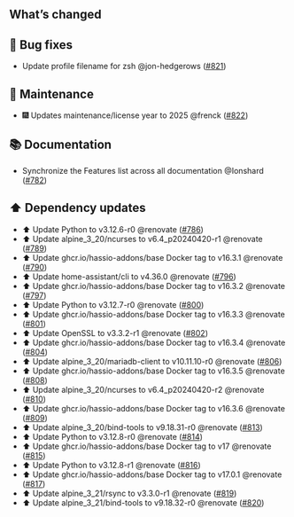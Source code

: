 ## What’s changed

## 🐛 Bug fixes

- Update profile filename for zsh @jon-hedgerows ([#821](https://github.com/hassio-addons/addon-ssh/pull/821))

## 🧰 Maintenance

- 🎆 Updates maintenance/license year to 2025 @frenck ([#822](https://github.com/hassio-addons/addon-ssh/pull/822))

## 📚 Documentation

- Synchronize the Features list across all documentation @Ionshard ([#782](https://github.com/hassio-addons/addon-ssh/pull/782))

## ⬆️ Dependency updates

- ⬆️ Update Python to v3.12.6-r0 @renovate ([#786](https://github.com/hassio-addons/addon-ssh/pull/786))
- ⬆️ Update alpine_3_20/ncurses to v6.4_p20240420-r1 @renovate ([#789](https://github.com/hassio-addons/addon-ssh/pull/789))
- ⬆️ Update ghcr.io/hassio-addons/base Docker tag to v16.3.1 @renovate ([#790](https://github.com/hassio-addons/addon-ssh/pull/790))
- ⬆️ Update home-assistant/cli to v4.36.0 @renovate ([#796](https://github.com/hassio-addons/addon-ssh/pull/796))
- ⬆️ Update ghcr.io/hassio-addons/base Docker tag to v16.3.2 @renovate ([#797](https://github.com/hassio-addons/addon-ssh/pull/797))
- ⬆️ Update Python to v3.12.7-r0 @renovate ([#800](https://github.com/hassio-addons/addon-ssh/pull/800))
- ⬆️ Update ghcr.io/hassio-addons/base Docker tag to v16.3.3 @renovate ([#801](https://github.com/hassio-addons/addon-ssh/pull/801))
- ⬆️ Update OpenSSL to v3.3.2-r1 @renovate ([#802](https://github.com/hassio-addons/addon-ssh/pull/802))
- ⬆️ Update ghcr.io/hassio-addons/base Docker tag to v16.3.4 @renovate ([#804](https://github.com/hassio-addons/addon-ssh/pull/804))
- ⬆️ Update alpine_3_20/mariadb-client to v10.11.10-r0 @renovate ([#806](https://github.com/hassio-addons/addon-ssh/pull/806))
- ⬆️ Update ghcr.io/hassio-addons/base Docker tag to v16.3.5 @renovate ([#808](https://github.com/hassio-addons/addon-ssh/pull/808))
- ⬆️ Update alpine_3_20/ncurses to v6.4_p20240420-r2 @renovate ([#810](https://github.com/hassio-addons/addon-ssh/pull/810))
- ⬆️ Update ghcr.io/hassio-addons/base Docker tag to v16.3.6 @renovate ([#809](https://github.com/hassio-addons/addon-ssh/pull/809))
- ⬆️ Update alpine_3_20/bind-tools to v9.18.31-r0 @renovate ([#813](https://github.com/hassio-addons/addon-ssh/pull/813))
- ⬆️ Update Python to v3.12.8-r0 @renovate ([#814](https://github.com/hassio-addons/addon-ssh/pull/814))
- ⬆️ Update ghcr.io/hassio-addons/base Docker tag to v17 @renovate ([#815](https://github.com/hassio-addons/addon-ssh/pull/815))
- ⬆️ Update Python to v3.12.8-r1 @renovate ([#816](https://github.com/hassio-addons/addon-ssh/pull/816))
- ⬆️ Update ghcr.io/hassio-addons/base Docker tag to v17.0.1 @renovate ([#817](https://github.com/hassio-addons/addon-ssh/pull/817))
- ⬆️ Update alpine_3_21/rsync to v3.3.0-r1 @renovate ([#819](https://github.com/hassio-addons/addon-ssh/pull/819))
- ⬆️ Update alpine_3_21/bind-tools to v9.18.32-r0 @renovate ([#820](https://github.com/hassio-addons/addon-ssh/pull/820))
